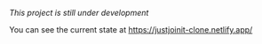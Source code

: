 *This project is still under development*

You can see the current state at https://justjoinit-clone.netlify.app/